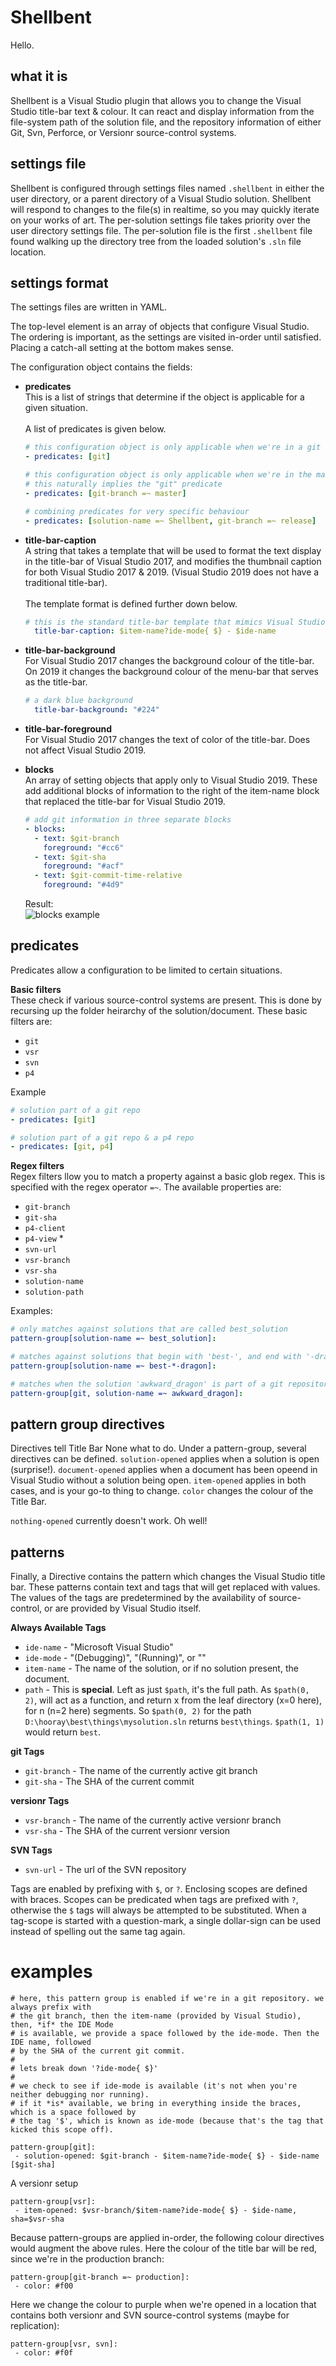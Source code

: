 # Shellbent

Hello.


## what it is
Shellbent is a Visual Studio plugin that allows you to change the Visual Studio title-bar text & colour. It can react and display information from the file-system path of the solution file, and the repository information of either Git, Svn, Perforce, or Versionr source-control systems.

## settings file
Shellbent is configured through settings files named `.shellbent` in either the user directory, or a parent directory of a Visual Studio solution. Shellbent will respond to changes to the file(s) in realtime, so you may quickly iterate on your works of art. The per-solution settings file takes priority over the user directory settings file. The per-solution file is the first `.shellbent` file found walking up the directory tree from the loaded solution's `.sln` file location.

## settings format
The settings files are written in YAML.

The top-level element is an array of objects that configure Visual Studio. The ordering is important, as the settings are visited in-order until satisfied. Placing a catch-all setting at the bottom makes sense.

The configuration object contains the fields:
 * **predicates**\
 This is a list of strings that determine if the object is applicable for a given situation.\
 \
  A list of predicates is given below.
  
    ``` yaml
    # this configuration object is only applicable when we're in a git repo
    - predicates: [git]

    # this configuration object is only applicable when we're in the master branch
    # this naturally implies the "git" predicate
    - predicates: [git-branch =~ master]

    # combining predicates for very specific behaviour
    - predicates: [solution-name =~ Shellbent, git-branch =~ release]
    ```

 * **title-bar-caption**\
 A string that takes a template that will be used to format the text display in the title-bar of Visual Studio 2017, and modifies the thumbnail caption for both Visual Studio 2017 & 2019. (Visual Studio 2019 does not have a traditional title-bar).\
 \
 The template format is defined further down below.
    ``` yaml
    # this is the standard title-bar template that mimics Visual Studio
      title-bar-caption: $item-name?ide-mode{ $} - $ide-name
    ```
 * **title-bar-background**\
 For Visual Studio 2017 changes the background colour of the title-bar. On 2019 it changes the background colour of the menu-bar that serves as the title-bar.
    ``` yaml
    # a dark blue background
      title-bar-background: "#224"
    ```

 * **title-bar-foreground**\
 For Visual Studio 2017 changes the text of color of the title-bar. Does not affect Visual Studio 2019.

 * **blocks**\
 An array of setting objects that apply only to Visual Studio 2019. These add additional blocks of information to the right of the item-name block that replaced the title-bar for Visual Studio 2019.
    ``` yaml
    # add git information in three separate blocks
    - blocks:
      - text: $git-branch
        foreground: "#cc6"
      - text: $git-sha
        foreground: "#acf"
      - text: $git-commit-time-relative
        foreground: "#4d9" 
    ```
    Result:\
    ![blocks example](docs/git_blocks.png)



## predicates

Predicates allow a configuration to be limited to certain situations.

**Basic filters** \
These check if various source-control systems are present. This is done by recursing up the folder heirarchy of the solution/document. These basic filters are:
 * `git`
 * `vsr`
 * `svn`
 * `p4`

Example
``` yaml
# solution part of a git repo
- predicates: [git]

# solution part of a git repo & a p4 repo
- predicates: [git, p4]
```

**Regex filters**\
Regex filters llow you to match a property against a basic glob regex. This is specified with the regex operator `=~`. The available properties are:
 * `git-branch`
 * `git-sha`
 * `p4-client`
 * `p4-view` *
 * `svn-url`
 * `vsr-branch`
 * `vsr-sha`
 * `solution-name`
 * `solution-path`

Examples:

``` yaml
# only matches against solutions that are called best_solution
pattern-group[solution-name =~ best_solution]:

# matches against solutions that begin with 'best-', and end with '-dragon'
pattern-group[solution-name =~ best-*-dragon]:

# matches when the solution 'awkward_dragon' is part of a git repository
pattern-group[git, solution-name =~ awkward_dragon]:
```

## pattern group directives

Directives tell Title Bar None what to do. Under a pattern-group, several directives can be defined. `solution-opened` applies when a solution is open (surprise!). `document-opened` applies when a document has been opeend in Visual Studio without a solution being open. `item-opened` applies in both cases, and is your go-to thing to change. `color` changes the colour of the Title Bar. 

`nothing-opened` currently doesn't work. Oh well!

## patterns

Finally, a Directive contains the pattern which changes the Visual Studio title bar. These patterns contain text and tags that will get replaced with values. The values of the tags are predetermined by the availability of source-control, or are provided by Visual Studio itself.

**Always Available Tags**

 * `ide-name` - "Microsoft Visual Studio"
 * `ide-mode` - "(Debugging)", "(Running)", or ""
 * `item-name` - The name of the solution, or if no solution present, the document.
 * `path` - This is **special**. Left as just `$path`, it's the full path. As `$path(0, 2)`,
            will act as a function, and return x from the leaf directory (x=0 here), for n 
            (n=2 here) segments. So `$path(0, 2)` for the path `D:\hooray\best\things\mysolution.sln`
            returns `best\things`. `$path(1, 1)` would return `best`.

**git Tags**
 * `git-branch` - The name of the currently active git branch
 * `git-sha` - The SHA of the current commit

**versionr Tags**
 * `vsr-branch` - The name of the currently active versionr branch
 * `vsr-sha` - The SHA of the current versionr version

**SVN Tags**
 * `svn-url` - The url of the SVN repository

Tags are enabled by prefixing with `$`, or `?`. Enclosing scopes are defined with braces. Scopes can be predicated when tags are prefixed with `?`, otherwise the `$` tags will always be attempted to be substituted. When a tag-scope is started with a question-mark, a single dollar-sign can be used instead of spelling out the same tag again.

# examples

```
# here, this pattern group is enabled if we're in a git repository. we always prefix with
# the git branch, then the item-name (provided by Visual Studio), then, *if* the IDE Mode
# is available, we provide a space followed by the ide-mode. Then the IDE name, followed
# by the SHA of the current git commit.
#
# lets break down '?ide-mode{ $}' 
#
# we check to see if ide-mode is available (it's not when you're neither debugging nor running).
# if it *is* available, we bring in everything inside the braces, which is a space followed by
# the tag '$', which is known as ide-mode (because that's the tag that kicked this scope off).

pattern-group[git]:
 - solution-opened: $git-branch - $item-name?ide-mode{ $} - $ide-name [$git-sha]
```

A versionr setup
```
pattern-group[vsr]:
 - item-opened: $vsr-branch/$item-name?ide-mode{ $} - $ide-name, sha=$vsr-sha

```

Because pattern-groups are applied in-order, the following colour directives would augment
the above rules. Here the colour of the title bar will be red, since we're in the production
branch:

```
pattern-group[git-branch =~ production]:
 - color: #f00
```

Here we change the colour to purple when we're opened in a location that contains both versionr and SVN source-control systems (maybe for replication):

```
pattern-group[vsr, svn]:
 - color: #f0f
```
